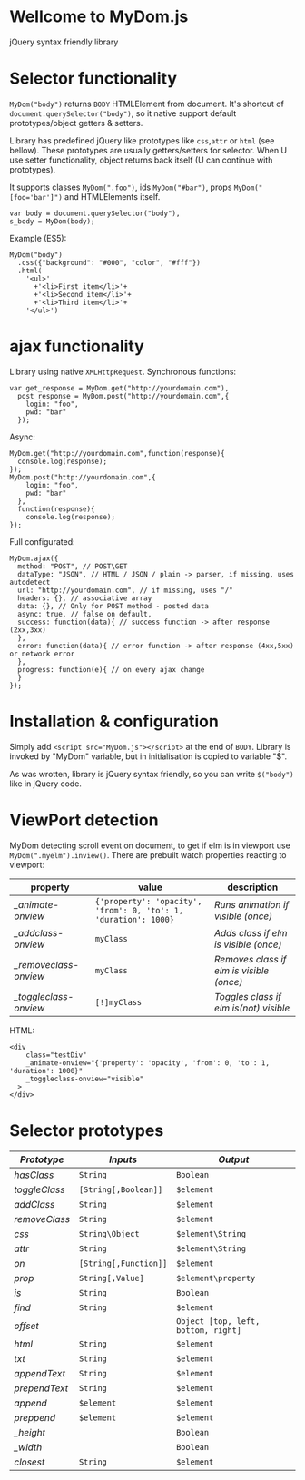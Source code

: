 # Wellcome to MyDom.js
jQuery syntax friendly library

# Selector functionality
`MyDom("body")` returns `BODY` HTMLElement from document. 
It's shortcut of `document.querySelector("body")`, so it native support default prototypes/object getters & setters.

Library has predefined jQuery like prototypes like `css`,`attr` or `html` (see bellow). 
These prototypes are usually getters/setters for selector.
When U use setter functionality, object returns back itself (U can continue with prototypes).

It supports classes `MyDom(".foo")`, ids `MyDom("#bar")`, props `MyDom("[foo='bar']")` and HTMLElements itself.
```
var body = document.querySelector("body"),
s_body = MyDom(body);
```

Example (ES5):
```
MyDom("body")
  .css({"background": "#000", "color", "#fff"})
  .html(
    '<ul>'
      +'<li>First item</li>'+
      +'<li>Second item</li>'+
      +'<li>Third item</li>'+
    '</ul>')
```

# ajax functionality
Library using native `XMLHttpRequest`.
Synchronous functions:
```
var get_response = MyDom.get("http://yourdomain.com"),
  post_response = MyDom.post("http://yourdomain.com",{
    login: "foo",
    pwd: "bar"
  });
```
Async:
```
MyDom.get("http://yourdomain.com",function(response){
  console.log(response);
});
MyDom.post("http://yourdomain.com",{
    login: "foo",
    pwd: "bar"
  },
  function(response){
    console.log(response);
});
```

Full configurated:
```
MyDom.ajax({
  method: "POST", // POST\GET
  dataType: "JSON", // HTML / JSON / plain -> parser, if missing, uses autodetect
  url: "http://yourdomain.com", // if missing, uses "/"
  headers: {}, // associative array
  data: {}, // Only for POST method - posted data
  async: true, // false on default,
  success: function(data){ // success function -> after response (2xx,3xx)
  },
  error: function(data){ // error function -> after response (4xx,5xx) or network error
  },
  progress: function(e){ // on every ajax change
  }
});
```


# Installation & configuration
Simply add `<script src="MyDom.js"></script>` at the end of `BODY`.
Library is invoked by "MyDom" variable, but in initialisation is copied to variable "$".

As was wrotten, library is jQuery syntax friendly, so you can write `$("body")` like in jQuery code.

# ViewPort detection
MyDom detecting scroll event on document, to get if elm is in viewport use `MyDom(".myelm").inview()`.
There are prebuilt watch properties reacting to viewport:

| property | value | description |
|----------|----------|----------|
| *_animate-onview* | `{'property': 'opacity', 'from': 0, 'to': 1, 'duration': 1000}` | *Runs animation if visible (once)* |
| *_addclass-onview* | `myClass` | *Adds class if elm is visible (once)* |
| *_removeclass-onview* | `myClass` | *Removes class if elm is visible (once)* |
| *_toggleclass-onview* | `[!]myClass` | *Toggles class if elm is(not) visible* |

HTML:
```
<div 
    class="testDiv" 
    _animate-onview="{'property': 'opacity', 'from': 0, 'to': 1, 'duration': 1000}" 
    _toggleclass-onview="visible"
  >
</div>
```

# Selector prototypes
| *Prototype* | *Inputs* | *Output* |
|----------|----------|----------|
| *hasClass* | `String` | `Boolean` |
| *toggleClass* | `[String[,Boolean]]` | `$element` |
| *addClass* | `String` | `$element` |
| *removeClass* | `String` | `$element` |
| *css* | `String\Object` | `$element\String` |
| *attr* | `String` | `$element\String` |
| *on* | `[String[,Function]]` | `$element` |
| *prop* | `String[,Value]` | `$element\property` |
| *is* | `String` | `Boolean` |
| *find* | `String` | `$element` |
| *offset* |  | `Object [top, left, bottom, right]` |
| *html* | `String` | `$element` |
| *txt* | `String` | `$element` |
| *appendText* | `String` | `$element` |
| *prependText* | `String` | `$element` |
| *append* | `$element` | `$element` |
| *preppend* | `$element` | `$element` |
| *_height* |  | `Boolean` |
| *_width* |  | `Boolean` |
| *closest* | `String` | `$element` |

